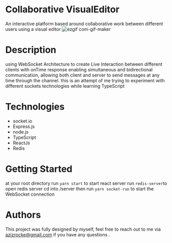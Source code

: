 # Collaborative VisualEditor
An interactive platform based around collaborative work between different users using a visual editor
![ezgif com-gif-maker](https://user-images.githubusercontent.com/79036942/141841833-e8845f3a-dc2e-49ea-b8e4-a417c2b92b60.gif)
# Description
using WebSocket Architecture to create Live Interaction between different clients with onTime response enabling simultaneous and bidirectional communication, allowing both client and server to send messages at any time through the channel. this is an attempt of me trying to experiment with different sockets technologies
while learning TypeScript

# Technologies 
- socket.io
- Express.js
- node.js
- TypeScript
- ReactJs
- Redis
# Getting Started 
at your root directory run `yarn start` to start react server
run `redis-server`to open redis server
cd into /server then run `yarn socket-run` to start the WebSocket connection
# Authors
This project was fully designed by myself, feel free to reach out to me via azizrocke@gmail.com if you have any questions .

